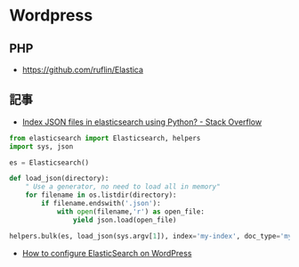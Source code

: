 # Wordpress

## PHP

- https://github.com/ruflin/Elastica

## 記事

- [Index JSON files in elasticsearch using Python? - Stack Overflow](https://stackoverflow.com/questions/43981275/index-json-files-in-elasticsearch-using-python)

~~~py
from elasticsearch import Elasticsearch, helpers
import sys, json

es = Elasticsearch()

def load_json(directory):
    " Use a generator, no need to load all in memory"
    for filename in os.listdir(directory):
        if filename.endswith('.json'):
            with open(filename,'r') as open_file:
                yield json.load(open_file)

helpers.bulk(es, load_json(sys.argv[1]), index='my-index', doc_type='my-type')
~~~

- [How to configure ElasticSearch on WordPress](https://www.cloudways.com/blog/elasticsearch-on-wordpress/)

